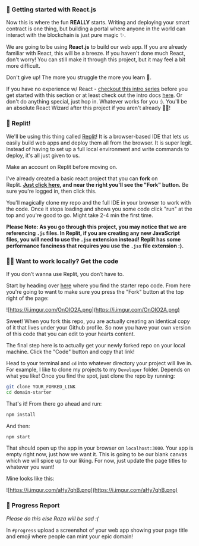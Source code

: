 ### 🏁 Getting started with React.js

Now this is where the fun **REALLY** starts. Writing and deploying your smart contract is one thing, but building a portal where anyone in the world can interact with the blockchain is just pure magic ✨.

We are going to be using **React.js** to build our web app. If you are already familiar with React, this will be a breeze. If you haven't done much React, don't worry! You can still make it through this project, but it may feel a bit more difficult. 

Don't give up! The more you struggle the more you learn 🧠.

If you have no experience w/ React - [checkout this intro series](https://scrimba.com/learn/learnreact) before you get started with this section or at least check out the intro docs [here](https://reactjs.org/docs/getting-started.html). Or don't do anything special, just hop in. Whatever works for you :). You'll be an absolute React Wizard after this project if you aren't already 🧙‍♂!

### 🤯 Replit!

We'll be using this thing called [Replit](https://replit.com/~)! It is a browser-based IDE that lets us easily build web apps and deploy them all from the browser. It is super legit. Instead of having to set up a full local environment and write commands to deploy, it's all just given to us.

Make an account on Replit before moving on.

I've already created a basic react project that you can **fork** on Replit. **[Just click here](https://replit.com/@almostEfficient/domain-starter-project), and near the right you'll see the "Fork" button.** Be sure you're logged in, then click this.

You'll magically clone my repo and the full IDE in your browser to work with the code. Once it stops loading and shows you some code click "run" at the top and you're good to go. Might take 2-4 min the first time.

**Please Note: As you go through this project, you may notice that we are referencing `.js` files. In Replit, if you are creating any new JavaScript files, you will need to use the `.jsx` extension instead! Replit has some performance fanciness that requires you use the `.jsx` file extension :).**

### 👩‍💻 Want to work locally? Get the code

If you don’t wanna use Replit, you don’t have to.

Start by heading over [here](https://github.com/AlmostEfficient/domain-starter) where you find the starter repo code. From here you're going to want to make sure you press the "Fork" button at the top right of the page:

![https://i.imgur.com/OnOIO2A.png](https://i.imgur.com/OnOIO2A.png)

Sweet! When you fork this repo, you are actually creating an identical copy of it that lives under your Github profile. So now you have your own version of this code that you can edit to your hearts content.

The final step here is to actually get your newly forked repo on your local machine. Click the "Code" button and copy that link!

Head to your terminal and `cd` into whatever directory your project will live in. For example, I like to clone my projects to my `Developer` folder. Depends on what you like! Once you find the spot, just clone the repo by running:

```bash
git clone YOUR_FORKED_LINK
cd domain-starter
```

That's it! From there go ahead and run:

```bash
npm install
```

And then:

```bash
npm start
```

That should open up the app in your browser on `localhost:3000`. Your app is empty right now, just how we want it. This is going to be our blank canvas which we will spice up to our liking. For now, just update the page titles to whatever you want! 

Mine looks like this:

![https://i.imgur.com/aHy7qhB.png](https://i.imgur.com/aHy7qhB.png)

### 🚨 Progress Report

*Please do this else Raza will be sad :(*

In `#progress` upload a screenshot of your web app showing your page title and emoji where people can mint your epic domain!